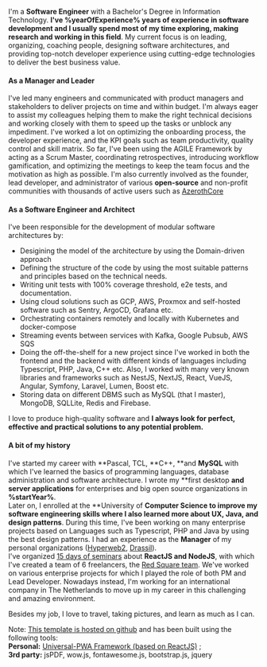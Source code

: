 I'm a **Software Engineer** with a Bachelor's Degree in Information Technology.
**I've %yearOfExperience% years of experience in software development and I usually spend most of my time exploring, making research and working in this field**. My current focus is on leading, organizing, coaching people, designing software architectures, and providing top-notch developer experience using cutting-edge technologies to deliver the best business value.

#### **As a Manager and Leader** 
I've led many engineers and communicated with product managers and stakeholders to deliver projects on time and within budget. I'm always eager to assist my colleagues helping them to make the right technical decisions and working closely with them to speed up the tasks or unblock any impediment. I've worked a lot on optimizing the onboarding process, the developer experience, and the KPI goals such as team productivity, quality control and skill matrix. So far, I've been using the AGILE Framework by acting as a Scrum Master, coordinating retrospectives, introducing workflow gamification, and optimizing the meetings to keep the team focus and the motivation as high as possible. I'm also currently involved as the founder, lead developer, and administrator of various **open-source** and non-profit communities with thousands of active users such as [AzerothCore](http://azerothcore.org)


#### **As a Software Engineer and Architect**
I've been responsible for the development of modular software architectures by:

* Desigining the model of the architecture by using the Domain-driven approach
* Defining the structure of the code by using the most suitable patterns and principles based on the technical needs.
* Writing unit tests with 100% coverage threshold, e2e tests, and documentation.
* Using cloud solutions such as GCP, AWS, Proxmox and self-hosted software such as Sentry, ArgoCD, Grafana etc.
* Orchestrating containers remotely and locally with Kubernetes and docker-compose
* Streaming events between services with Kafka, Google Pubsub, AWS SQS
* Doing the off-the-shelf for a new project since I've worked in both the frontend and the backend with different kinds of languages including Typescript, PHP, Java, C++ etc. Also, I worked with many very known libraries and frameworks such as NestJS, NextJS, React, VueJS, Angular, Symfony, Laravel, Lumen, Boost etc.
* Storing data on different DBMS such as MySQL (that I master), MongoDB, SQLLite, Redis and Firebase.

I love to produce high-quality software and **I always look for perfect, effective and practical solutions to any potential problem.**


#### **A bit of my history**

I've started my career with **Pascal, TCL, **C++, **and **MySQL** with which I've learned the basics of programming languages, database administration and software architecture.  I wrote my **first desktop **and server applications** for enterprises and big open source organizations in **%startYear%**.  
Later on, I enrolled at the **University of **Computer Science to improve my software engineering skills where I also learned more about UX, Java, and design patterns**. During this time, I've been working on many enterprise projects based on Languages such as Typescript, PHP and Java 
by using the best design patterns. 
I had an experience as the **Manager** of my personal organizations ([Hyperweb2](http://www.hyperweb2.com/), [Drassil](http://www.drassil.org/)).  
I've organized [15 days of seminars](https://www.facebook.com/pg/redsquarelab/photos/?ref=page_internal) about **ReactJS and NodeJS**, with which I've created a team of 6 freelancers, the [Red Square team](https://translate.google.com/translate?hl=en&sl=it&tl=en&u=https%3A%2F%2Fsites.google.com%2Fview%2Fredsquarelab/). We've worked on various enterprise projects for which I played the role of both PM and Lead Developer.
Nowadays instead, I'm working for an international company in The Netherlands to move up in my career in this challenging and amazing environment.


Besides my job, I love to travel, taking pictures, and learn as much as I can. 


Note: [This template is hosted on github](https://github.com/roncaspot/roncaspot.github.io) and has been built using the following tools:  
**Personal:** [Universal-PWA Framework (based on ReactJS)](https://github.com/HW-Core/universal-pwa) ;  
**3rd party:** jsPDF, wow.js, fontawesome.js, bootstrap.js, jquery

